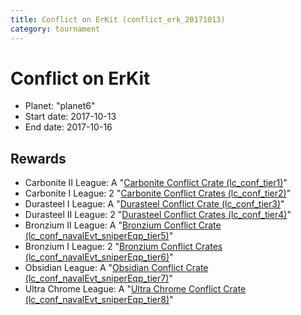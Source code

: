 ```yaml
---
title: Conflict on ErKit (conflict_erk_20171013)
category: tournament
---
```

# Conflict on ErKit

  * Planet: "planet6"
  * Start date: 2017-10-13
  * End date: 2017-10-16

## Rewards

  * Carbonite II League: A "[Carbonite Conflict Crate (lc_conf_tier1)](lc_conf_tier1.html)"
  * Carbonite I League: 2 "[Carbonite Conflict Crates (lc_conf_tier2)](lc_conf_tier2.html)"
  * Durasteel I League: A "[Durasteel Conflict Crate (lc_conf_tier3)](lc_conf_tier3.html)"
  * Durasteel II League: 2 "[Durasteel Conflict Crates (lc_conf_tier4)](lc_conf_tier4.html)"
  * Bronzium II League: A "[Bronzium Conflict Crate (lc_conf_navalEvt_sniperEqp_tier5)](lc_conf_navalEvt_sniperEqp_tier5.html)"
  * Bronzium I League: 2 "[Bronzium Conflict Crates (lc_conf_navalEvt_sniperEqp_tier6)](lc_conf_navalEvt_sniperEqp_tier6.html)"
  * Obsidian League: A "[Obsidian Conflict Crate (lc_conf_navalEvt_sniperEqp_tier7)](lc_conf_navalEvt_sniperEqp_tier7.html)"
  * Ultra Chrome League: A "[Ultra Chrome Conflict Crate (lc_conf_navalEvt_sniperEqp_tier8)](lc_conf_navalEvt_sniperEqp_tier8.html)"

